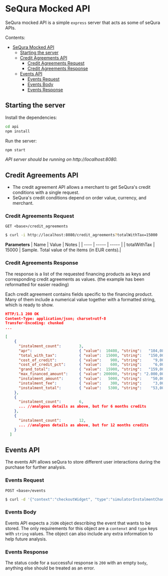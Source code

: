 # SeQura Mocked API

SeQura mocked API is a simple `express` server that acts as some of seQura APIs.

Contents:
- [SeQura Mocked API](#sequra-mocked-api)
  - [Starting the server](#starting-the-server)
  - [Credit Agreements API](#credit-agreements-api)
    - [Credit Agreements Request](#credit-agreements-request)
    - [Credit Agreements Response](#credit-agreements-response)
  - [Events API](#events-api)
    - [Events Request](#events-request)
    - [Events Body](#events-body)
    - [Events Response](#events-response)

## Starting the server
Install the dependencies:
```bash
cd api
npm install
```
Run the server:
```bash
npm start
```
_API server should be running on http://localhost:8080._


## Credit Agreements API

- The credit agreement API allows a merchant to get SeQura's credit conditions with a single request.
- SeQura's credit conditions depend on order value, currency, and merchant.

### Credit Agreements Request

`GET <base>/credit_agreements`

```bash
$ curl -i http://localhost:8080/credit_agreements?totalWithTax=15000
```

**Parameters**
| Name | Value | Notes |
| ---- | ----- | ----- |
| totalWithTax | 15000 | Sample. Total value of the items (in EUR cents).|

### Credit Agreements Response

The response is a list of the requested financing products as keys and corresponding credit agreements as values. (the example has been reformatted for easier reading)

Each credit agreement contains fields specific to the financing product. Many of them include a numerical value together with a formatted string, which is ready to show.

```json
HTTP/1.1 200 OK
Content-Type: application/json; charset=utf-8
Transfer-Encoding: chunked
...

[
    {
      "instalment_count":        3,
      "apr":                     { "value":  10408, "string":   "104,08 %" },
      "total_with_tax":          { "value":  15000, "string":   "150,00 €" },
      "cost_of_credit":          { "value":    900, "string":     "9,00 €" },
      "cost_of_credit_pct":      { "value":    600, "string":     "6,00 %" },
      "grand_total":             { "value":  15900, "string":   "159,00 €" },
      "max_financed_amount":     { "value": 200000, "string": "2.000,00 €" },
      "instalment_amount":       { "value":   5000, "string":    "50,00 €" },
      "instalment_fee":          { "value":    300, "string":     "3,00 €" },
      "instalment_total":        { "value":   5300, "string":    "53,00 €" },
    },
    {
      "instalment_count":        6,
      ... //analgous details as above, but for 6 months credits
    },
    {
      "instalment_count":        12,
      ... //analgous details as above, but for 12 months credits
    }
  ]
```

## Events API

The events API allows seQura to store different user interactions during the purchase for further analysis.

### Events Request
`POST <base>/events`

```bash
$ curl -d '{"context":"checkoutWidget", "type":"simulatorInstalmentChanged", "selectedInstalment": 12}' -H "Content-Type: application/json" -X POST http://localhost:8080/events
```

### Events Body

Events API expects a `JSON` object describing the event that wants to be stored. The only requirements for this object are a `contenxt` and `type` keys with `string` values. The object can also include any extra information to help future analysis.

### Events Response

The status code for a successful response is `200` with an empty `body`, anything else should be treated as an error.
